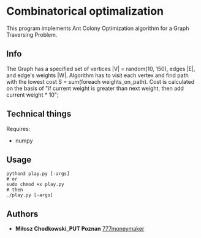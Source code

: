 # Combinatorical optimalization
This program implements Ant Colony Optimization algorithm for a Graph Traversing Problem.

Info
-----
The Graph has a specified set of vertices |V| = random(10, 150), edges |E|, and edge's weights |W|.
Algorithm has to visit each vertex and find path with the lowest cost S = sum(foreach weights_on_path). 
Cost is calculated on the basis of "if current weight is greater than next weight, then add current weight * 10"; 

Technical things
-----
Requires:
* numpy

Usage
-----
```
python3 play.py [-args]
# or 	
sudo chmod +x play.py  
# then
./play.py [-args]
```

Authors
-----
* **Miłosz Chodkowski_PUT Poznan** [777moneymaker](https://github.com/777moneymaker)
